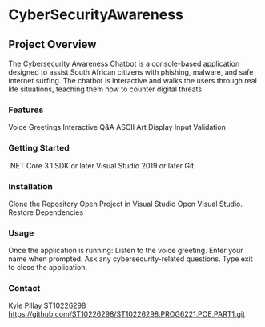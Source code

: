# CyberSecurityAwareness
## Project Overview
The Cybersecurity Awareness Chatbot is a console-based application designed to assist South African citizens with phishing, malware, and safe internet surfing. The chatbot is interactive and walks the users through real life situations, teaching them how to counter digital threats.

### Features
Voice Greetings
Interactive Q&A
ASCII Art Display
Input Validation

### Getting Started
.NET Core 3.1 SDK or later
Visual Studio 2019 or later
Git 


### Installation
Clone the Repository
Open Project in Visual Studio
Open Visual Studio.
Restore Dependencies



### Usage
Once the application is running:
Listen to the voice greeting.
Enter your name when prompted.
Ask any cybersecurity-related questions.
Type exit to close the application.




### Contact
Kyle Pillay
ST10226298
https://github.com/ST10226298/ST10226298.PROG6221.POE.PART1.git
